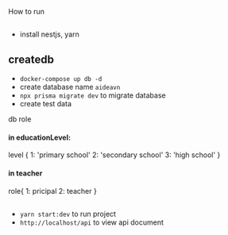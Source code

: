 How to run
##
- install nestjs, yarn
## createdb
- `docker-compose up db -d`
- create database name `aideavn`
- `npx prisma migrate dev` to migrate database
- create test data

db role
#### in educationLevel: 
level {
1: 'primary school'
2: 'secondary school'
3: 'high school'
}

#### in teacher
role{
  1: pricipal
  2: teacher
}




##
- `yarn start:dev` to run project
- `http://localhost/api` to view api document